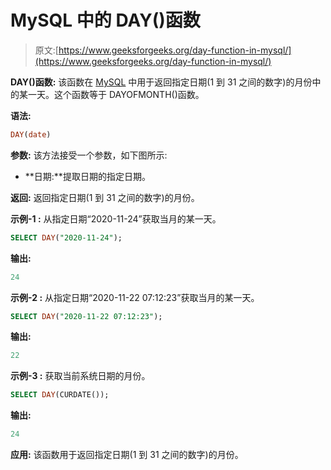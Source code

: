 # MySQL 中的 DAY()函数

> 原文:[https://www.geeksforgeeks.org/day-function-in-mysql/](https://www.geeksforgeeks.org/day-function-in-mysql/)

**DAY()函数:**
该函数在 [MySQL](https://www.geeksforgeeks.org/sql-tutorial/) 中用于返回指定日期(1 到 31 之间的数字)的月份中的某一天。这个函数等于 DAYOFMONTH()函数。

**语法:**

```sql
DAY(date)

```

**参数:**
该方法接受一个参数，如下图所示:

*   **日期:**提取日期的指定日期。

**返回:**
返回指定日期(1 到 31 之间的数字)的月份。

**示例-1 :**
从指定日期“2020-11-24”获取当月的某一天。

```sql
SELECT DAY("2020-11-24"); 

```

**输出:**

```sql
24
```

**示例-2 :**
从指定日期“2020-11-22 07:12:23”获取当月的某一天。

```sql
SELECT DAY("2020-11-22 07:12:23");

```

**输出:**

```sql
22
```

**示例-3 :**
获取当前系统日期的月份。

```sql
SELECT DAY(CURDATE());

```

**输出:**

```sql
24
```

**应用:**
该函数用于返回指定日期(1 到 31 之间的数字)的月份。